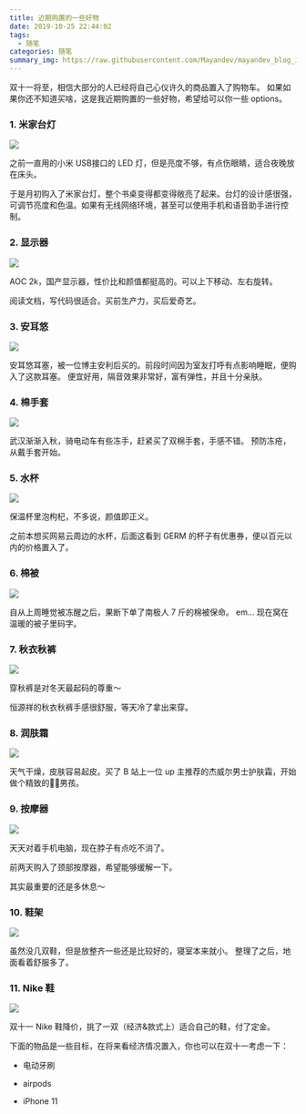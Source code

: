 ```yaml
---
title: 近期购置的一些好物
date: 2019-10-25 22:44:02
tags:
  - 随笔
categories: 随笔
summary_img: https://raw.githubusercontent.com/Mayandev/mayandev_blog_image/master/blog/good-things-i-bought-0.png
---
```



双十一将至，相信大部分的人已经将自己心仪许久的商品置入了购物车。
如果如果你还不知道买啥，这是我近期购置的一些好物，希望给可以你一些 options。

### 1. 米家台灯

![](https://raw.githubusercontent.com/Mayandev/mayandev_blog_image/master/blog/good-things-i-bought-1.jpg)



之前一直用的小米 USB接口的 LED 灯，但是亮度不够，有点伤眼睛，适合夜晚放在床头。

于是月初购入了米家台灯，整个书桌变得都变得敞亮了起来。台灯的设计感很强，可调节亮度和色温。如果有无线网络环境，甚至可以使用手机和语音助手进行控制。

### 2. 显示器

![](https://raw.githubusercontent.com/Mayandev/mayandev_blog_image/master/blog/good-things-i-bought-11.jpg)



AOC 2k，国产显示器，性价比和颜值都挺高的。可以上下移动、左右旋转。

阅读文档，写代码很适合。买前生产力，买后爱奇艺。


### 3. 安耳悠
![](https://raw.githubusercontent.com/Mayandev/mayandev_blog_image/master/blog/good-things-i-bought-2.jpg)



安耳悠耳塞，被一位博主安利后买的。前段时间因为室友打呼有点影响睡眠，便购入了这款耳塞。
便宜好用，隔音效果非常好，富有弹性，并且十分亲肤。

### 4. 棉手套

![](https://raw.githubusercontent.com/Mayandev/mayandev_blog_image/master/blog/good-things-i-bought-3.jpg)




武汉渐渐入秋，骑电动车有些冻手，赶紧买了双棉手套，手感不错。
预防冻疮，从戴手套开始。

### 5. 水杯

![](https://raw.githubusercontent.com/Mayandev/mayandev_blog_image/master/blog/good-things-i-bought-7.jpg)



保温杯里泡枸杞，不多说，颜值即正义。

之前本想买网易云周边的水杯，后面这看到 GERM 的杯子有优惠券，便以百元以内的价格置入了。

### 6. 棉被

![](https://raw.githubusercontent.com/Mayandev/mayandev_blog_image/master/blog/good-things-i-bought-4.jpg)


自从上周睡觉被冻醒之后，果断下单了南极人 7 斤的棉被保命。
em… 现在窝在温暖的被子里码字。

### 7. 秋衣秋裤

![](https://raw.githubusercontent.com/Mayandev/mayandev_blog_image/master/blog/good-things-i-bought-9.jpg)


穿秋裤是对冬天最起码的尊重～

恒源祥的秋衣秋裤手感很舒服，等天冷了拿出来穿。

### 8. 润肤霜

![](https://raw.githubusercontent.com/Mayandev/mayandev_blog_image/master/blog/good-things-i-bought-10.jpg)


天气干燥，皮肤容易起皮。买了 B 站上一位 up 主推荐的杰威尔男士护肤霜，开始做个精致的🐷🐷男孩。

### 9. 按摩器

![](https://raw.githubusercontent.com/Mayandev/mayandev_blog_image/master/blog/good-things-i-bought-8.jpg)


天天对着手机电脑，现在脖子有点吃不消了。

前两天购入了颈部按摩器，希望能够缓解一下。

其实最重要的还是多休息～

### 10. 鞋架

![](https://raw.githubusercontent.com/Mayandev/mayandev_blog_image/master/blog/good-things-i-bought-5.jpg)


虽然没几双鞋，但是放整齐一些还是比较好的，寝室本来就小。
整理了之后，地面看着舒服多了。

### 11. Nike 鞋

![](https://raw.githubusercontent.com/Mayandev/mayandev_blog_image/master/blog/good-things-i-bought-6.jpg)


双十一 Nike 鞋降价，挑了一双（经济&款式上）适合自己的鞋，付了定金。

下面的物品是一些目标，在将来看经济情况置入，你也可以在双十一考虑一下：

- 电动牙刷

- airpods

- iPhone 11





